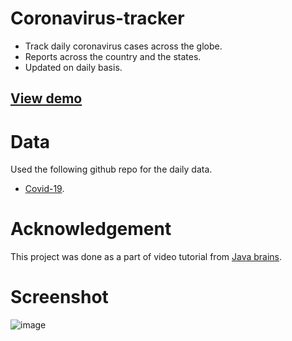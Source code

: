 # Coronavirus-tracker
- Track daily coronavirus cases across the globe.
- Reports across the country and the states. 
- Updated on daily basis.
<h2><a href="https://corona-daily-tracker.herokuapp.com/" target="_blank">View demo</a></h2>
  
# Data
Used the following github repo for the daily data.
- [Covid-19](https://github.com/CSSEGISandData/COVID-19).

# Acknowledgement
This project was done as a part of video tutorial from <a href="https://youtu.be/8hjNG9GZGnQ" target="_blank">Java brains</a>.

# Screenshot

![image](https://user-images.githubusercontent.com/70872374/147754560-4d1ac338-02b9-44dd-be53-75ec986f5147.png)
